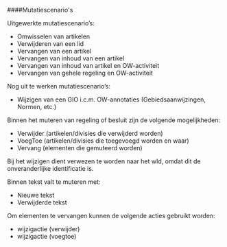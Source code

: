####Mutatiescenario's

Uitgewerkte mutatiescenario’s:

-   Omwisselen van artikelen
-   Verwijderen van een lid
-   Vervangen van een artikel
-   Vervangen van inhoud van een artikel
-   Vervangen van inhoud van artikel en OW-activiteit
-   Vervangen van gehele regeling en OW-activiteit


Nog uit te werken mutatiescenario’s:

-   Wijzigen van een GIO i.c.m. OW-annotaties (Gebiedsaanwijzingen, Normen, etc.)


Binnen het muteren van regeling of besluit zijn de volgende mogelijkheden:

-   Verwijder (artikelen/divisies die verwijderd worden)
-   VoegToe (artikelen/divisies die toegevoegd worden en waar)
-   Vervang (elementen die gemuteerd worden)

Bij het wijzigen dient verwezen te worden naar het wId, omdat dit de onveranderlijke 
identificatie is.

Binnen tekst valt te muteren met:

-   Nieuwe tekst
-   Verwijderde tekst	
	

Om elementen te vervangen kunnen de volgende acties gebruikt worden:

-   wijzigactie (verwijder)
-   wijzigactie (voegtoe)








 
